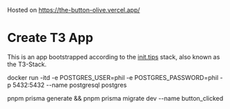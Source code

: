 Hosted on https://the-button-olive.vercel.app/

# Create T3 App

This is an app bootstrapped according to the [init.tips](https://init.tips) stack, also known as the T3-Stack.

docker run -itd -e POSTGRES_USER=phil -e POSTGRES_PASSWORD=phil -p 5432:5432 --name postgresql postgres

pnpm prisma generate && pnpm prisma migrate dev --name button_clicked
